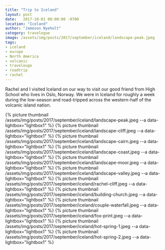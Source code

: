 ```yaml
---
title: "Trip to Iceland"
layout: post
date:   2017-10-01 00:00:00 -0700
location: "Iceland"
author: "Jameson Nyeholt"
category: travelogue
image: /assets/img/posts/2017/september/iceland/landscape-peak.jpeg
tags:
- iceland
- europe
- North America
- volcanic
- travelouge
- roadtrip
- rachel
---
```


Rachel and I visited Iceland on our way to visit our good friend from High School who lives in Oslo, Norway.  We were in Iceland for roughly a week during the low-season and road-tripped across the western-half of the volcanic island nation.

{% picture thumbnail /assets/img/posts/2017/september/iceland/landscape-peak.jpeg --a data-lightbox="lightbox1" %}
{% picture thumbnail /assets/img/posts/2017/september/iceland/landscape-cliff.jpeg --a data-lightbox="lightbox1" %}
{% picture thumbnail /assets/img/posts/2017/september/iceland/landscape-cairn.jpeg --a data-lightbox="lightbox1" %}
{% picture thumbnail /assets/img/posts/2017/september/iceland/landscape-coast.jpeg --a data-lightbox="lightbox1" %}
{% picture thumbnail /assets/img/posts/2017/september/iceland/landscape-moor.jpeg --a data-lightbox="lightbox1" %}
{% picture thumbnail /assets/img/posts/2017/september/iceland/landscape-valley.jpeg --a data-lightbox="lightbox1" %}
{% picture thumbnail /assets/img/posts/2017/september/iceland/rachel-cliff.jpeg --a data-lightbox="lightbox1" %}
{% picture thumbnail /assets/img/posts/2017/september/iceland/building-church.jpeg --a data-lightbox="lightbox1" %}
{% picture thumbnail /assets/img/posts/2017/september/iceland/couple-waterfall.jpeg --a data-lightbox="lightbox1" %}
{% picture thumbnail /assets/img/posts/2017/september/iceland/fox-print.jpeg --a data-lightbox="lightbox1" %}
{% picture thumbnail /assets/img/posts/2017/september/iceland/hot-spring-1.jpeg --a data-lightbox="lightbox1" %}
{% picture thumbnail /assets/img/posts/2017/september/iceland/hot-spring-2.jpeg --a data-lightbox="lightbox1" %}
